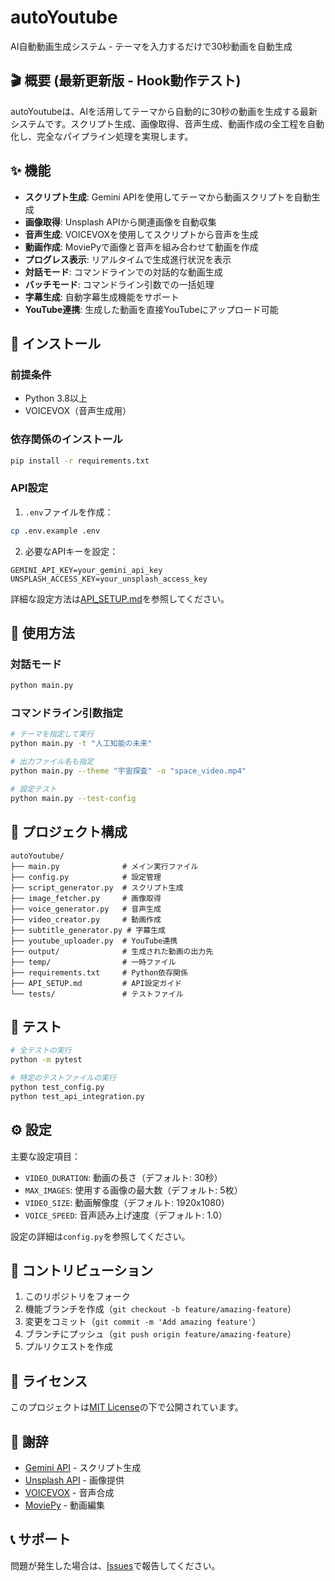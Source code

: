 # autoYoutube

AI自動動画生成システム - テーマを入力するだけで30秒動画を自動生成

## 🎬 概要 (最新更新版 - Hook動作テスト)

autoYoutubeは、AIを活用してテーマから自動的に30秒の動画を生成する最新システムです。スクリプト生成、画像取得、音声生成、動画作成の全工程を自動化し、完全なパイプライン処理を実現します。

## ✨ 機能

- **スクリプト生成**: Gemini APIを使用してテーマから動画スクリプトを自動生成
- **画像取得**: Unsplash APIから関連画像を自動収集
- **音声生成**: VOICEVOXを使用してスクリプトから音声を生成
- **動画作成**: MoviePyで画像と音声を組み合わせて動画を作成
- **プログレス表示**: リアルタイムで生成進行状況を表示
- **対話モード**: コマンドラインでの対話的な動画生成
- **バッチモード**: コマンドライン引数での一括処理
- **字幕生成**: 自動字幕生成機能をサポート
- **YouTube連携**: 生成した動画を直接YouTubeにアップロード可能

## 🚀 インストール

### 前提条件

- Python 3.8以上
- VOICEVOX（音声生成用）

### 依存関係のインストール

```bash
pip install -r requirements.txt
```

### API設定

1. `.env`ファイルを作成：
```bash
cp .env.example .env
```

2. 必要なAPIキーを設定：
```
GEMINI_API_KEY=your_gemini_api_key
UNSPLASH_ACCESS_KEY=your_unsplash_access_key
```

詳細な設定方法は[API_SETUP.md](API_SETUP.md)を参照してください。

## 📖 使用方法

### 対話モード

```bash
python main.py
```

### コマンドライン引数指定

```bash
# テーマを指定して実行
python main.py -t "人工知能の未来"

# 出力ファイル名も指定
python main.py --theme "宇宙探査" -o "space_video.mp4"

# 設定テスト
python main.py --test-config
```

## 📁 プロジェクト構成

```
autoYoutube/
├── main.py              # メイン実行ファイル
├── config.py            # 設定管理
├── script_generator.py  # スクリプト生成
├── image_fetcher.py     # 画像取得
├── voice_generator.py   # 音声生成
├── video_creator.py     # 動画作成
├── subtitle_generator.py # 字幕生成
├── youtube_uploader.py  # YouTube連携
├── output/              # 生成された動画の出力先
├── temp/                # 一時ファイル
├── requirements.txt     # Python依存関係
├── API_SETUP.md         # API設定ガイド
└── tests/               # テストファイル
```

## 🧪 テスト

```bash
# 全テストの実行
python -m pytest

# 特定のテストファイルの実行
python test_config.py
python test_api_integration.py
```

## ⚙️ 設定

主要な設定項目：

- `VIDEO_DURATION`: 動画の長さ（デフォルト: 30秒）
- `MAX_IMAGES`: 使用する画像の最大数（デフォルト: 5枚）
- `VIDEO_SIZE`: 動画解像度（デフォルト: 1920x1080）
- `VOICE_SPEED`: 音声読み上げ速度（デフォルト: 1.0）

設定の詳細は`config.py`を参照してください。

## 🤝 コントリビューション

1. このリポジトリをフォーク
2. 機能ブランチを作成（`git checkout -b feature/amazing-feature`）
3. 変更をコミット（`git commit -m 'Add amazing feature'`）
4. ブランチにプッシュ（`git push origin feature/amazing-feature`）
5. プルリクエストを作成

## 📝 ライセンス

このプロジェクトは[MIT License](LICENSE)の下で公開されています。

## 🙏 謝辞

- [Gemini API](https://ai.google.dev/) - スクリプト生成
- [Unsplash API](https://unsplash.com/developers) - 画像提供
- [VOICEVOX](https://voicevox.hiroshiba.jp/) - 音声合成
- [MoviePy](https://zulko.github.io/moviepy/) - 動画編集

## 📞 サポート

問題が発生した場合は、[Issues](https://github.com/your-username/autoYoutube/issues)で報告してください。
